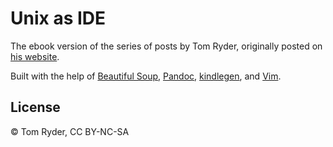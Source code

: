 # Unix as IDE

The ebook version of the series of posts by Tom Ryder, originally posted on [his website](http://blog.sanctum.geek.nz/series/unix-as-ide/).

Built with the help of [Beautiful Soup](http://www.crummy.com/software/BeautifulSoup/), [Pandoc](http://pandoc.org/), [kindlegen](https://www.amazon.com/gp/feature.html?docId=1000765211), and [Vim](http://www.vim.org/).

## License

© Tom Ryder, CC BY-NC-SA
